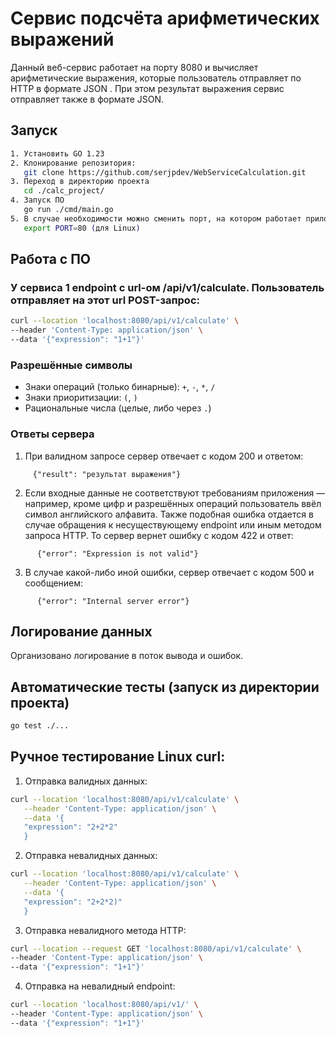 # Сервис подсчёта арифметических выражений

Данный веб-сервис работает на порту 8080 и вычисляет арифметические выражения, которые пользователь отправляет по HTTP в формате JSON . 
При этом результат выражения сервис отправляет также в формате JSON.

## Запуск
```bash
1. Установить GO 1.23
2. Клонирование репозитория:
   git clone https://github.com/serjpdev/WebServiceCalculation.git
3. Переход в директорию проекта
   cd ./calc_project/
4. Запуск ПО
   go run ./cmd/main.go
5. В случае необходимости можно сменить порт, на котором работает приложение. Это реализовано через переменную окружения PORT.
   export PORT=80 (для Linux)
```
## Работа с ПО
### У сервиса 1 endpoint с url-ом /api/v1/calculate. Пользователь отправляет на этот url POST-запрос:
   ```bash
   curl --location 'localhost:8080/api/v1/calculate' \
   --header 'Content-Type: application/json' \
   --data '{"expression": "1+1"}'
   ```

### Разрешённые символы
- Знаки операций (только бинарные): `+`, `-`, `*`, `/`
- Знаки приоритизации: `(`, `)`
- Рациональные числа (целые, либо через `.`)
### Ответы сервера 
   1. При валидном запросе сервер отвечает с кодом 200 и ответом:
```
     {"result": "результат выражения"}
```    
   2. Если входные данные не соответствуют требованиям приложения — например, кроме цифр и разрешённых операций пользователь ввёл символ английского алфавита. Также подобная ошибка отдается в случае обращения к несуществующему endpoint или иным методом запроса HTTP. То сервер вернет ошибку с кодом 422 и ответ:
```
      {"error": "Expression is not valid"}
```
   3. В случае какой-либо иной ошибки, сервер отвечает с кодом 500 и сообщением:
```
      {"error": "Internal server error"}
```
## Логирование данных 
Организовано логирование в поток вывода и ошибок.
## Автоматические тесты (запуск из директории проекта)
```bash
go test ./... 
```
## Ручное тестирование Linux curl:
1. Отправка валидных данных: 
```bash
curl --location 'localhost:8080/api/v1/calculate' \
   --header 'Content-Type: application/json' \
   --data '{
   "expression": "2+2*2"
   }
```
2. Отправка невалидных данных:
```bash
curl --location 'localhost:8080/api/v1/calculate' \
   --header 'Content-Type: application/json' \
   --data '{
   "expression": "2+2*2)"
   }
```
3. Отправка невалидного метода HTTP:
```bash
curl --location --request GET 'localhost:8080/api/v1/calculate' \
--header 'Content-Type: application/json' \
--data '{"expression": "1+1"}'
```
4. Отправка на невалидный endpoint:
```bash
curl --location 'localhost:8080/api/v1/' \
--header 'Content-Type: application/json' \
--data '{"expression": "1+1"}'
```